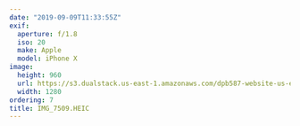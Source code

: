 ```yaml
---
date: "2019-09-09T11:33:55Z"
exif:
  aperture: f/1.8
  iso: 20
  make: Apple
  model: iPhone X
image:
  height: 960
  url: https://s3.dualstack.us-east-1.amazonaws.com/dpb587-website-us-east-1/asset/gallery/2019-europe-trip/de850d82-cc82-a6b9-3feb-99c1a2924572~1280.jpg
  width: 1280
ordering: 7
title: IMG_7509.HEIC
---
```

